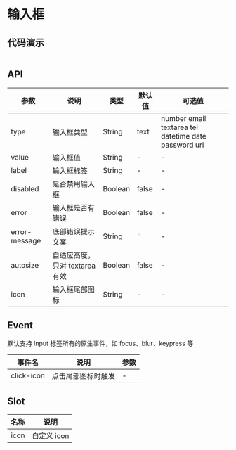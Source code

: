 # 输入框

## 代码演示

```vue

```

## API

| 参数          | 说明                           | 类型    | 默认值 | 可选值                                               |
| ------------- | ------------------------------ | ------- | ------ | ---------------------------------------------------- |
| type          | 输入框类型                     | String  | text   | number email textarea tel datetime date password url |
| value         | 输入框值                       | String  | -      | -                                                    |
| label         | 输入框标签                     | String  | -      | -                                                    |
| disabled      | 是否禁用输入框                 | Boolean | false  | -                                                    |
| error         | 输入框是否有错误               | Boolean | false  | -                                                    |
| error-message | 底部错误提示文案               | String  | ''     | -                                                    |
| autosize      | 自适应高度，只对 textarea 有效 | Boolean | false  | -                                                    |
| icon          | 输入框尾部图标                 | String  | -      | -                                                    |

## Event

默认支持 Input 标签所有的原生事件，如 focus、blur、keypress 等

| 事件名     | 说明               | 参数 |
| ---------- | ------------------ | ---- |
| click-icon | 点击尾部图标时触发 | -    |

## Slot

| 名称 | 说明        |
| ---- | ----------- |
| icon | 自定义 icon |
